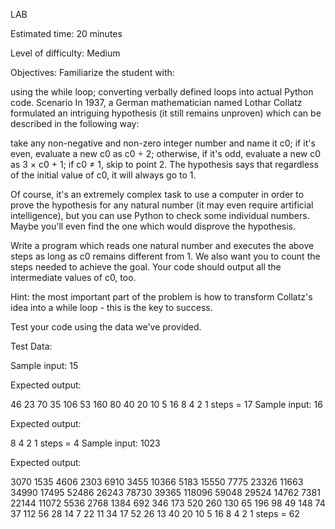 LAB

Estimated time:
20 minutes

Level of difficulty:
Medium

Objectives:
Familiarize the student with:

using the while loop;
converting verbally defined loops into actual Python code.
Scenario
In 1937, a German mathematician named Lothar Collatz formulated an intriguing hypothesis (it still remains unproven) which can be described in the following way:

take any non-negative and non-zero integer number and name it c0;
if it's even, evaluate a new c0 as c0 ÷ 2;
otherwise, if it's odd, evaluate a new c0 as 3 × c0 + 1;
if c0 ≠ 1, skip to point 2.
The hypothesis says that regardless of the initial value of c0, it will always go to 1.

Of course, it's an extremely complex task to use a computer in order to prove the hypothesis for any natural number (it may even require artificial intelligence), but you can use Python to check some individual numbers. Maybe you'll even find the one which would disprove the hypothesis.


Write a program which reads one natural number and executes the above steps as long as c0 remains different from 1. We also want you to count the steps needed to achieve the goal. Your code should output all the intermediate values of c0, too.

Hint: the most important part of the problem is how to transform Collatz's idea into a while loop - this is the key to success.

Test your code using the data we've provided.

Test Data:

Sample input: 15

Expected output:

46
23
70
35
106
53
160
80
40
20
10
5
16
8
4
2
1
steps = 17
Sample input: 16

Expected output:

8
4
2
1
steps = 4
Sample input: 1023

Expected output:

3070
1535
4606
2303
6910
3455
10366
5183
15550
7775
23326
11663
34990
17495
52486
26243
78730
39365
118096
59048
29524
14762
7381
22144
11072
5536
2768
1384
692
346
173
520
260
130
65
196
98
49
148
74
37
112
56
28
14
7
22
11
34
17
52
26
13
40
20
10
5
16
8
4
2
1
steps = 62